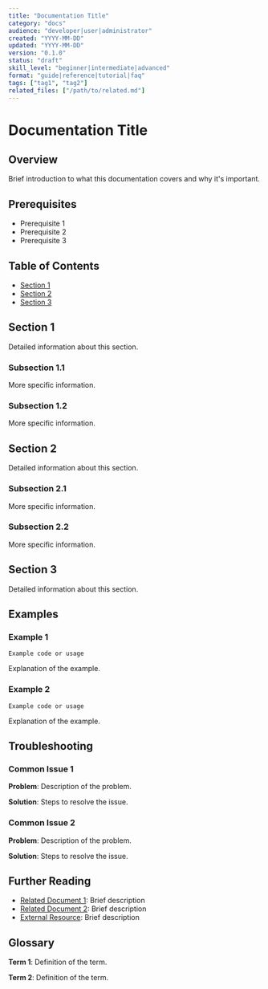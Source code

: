 ```yaml
---
title: "Documentation Title"
category: "docs"
audience: "developer|user|administrator"
created: "YYYY-MM-DD"
updated: "YYYY-MM-DD"
version: "0.1.0"
status: "draft"
skill_level: "beginner|intermediate|advanced"
format: "guide|reference|tutorial|faq"
tags: ["tag1", "tag2"]
related_files: ["/path/to/related.md"]
---
```


# Documentation Title

## Overview

Brief introduction to what this documentation covers and why it's important.

## Prerequisites

- Prerequisite 1
- Prerequisite 2
- Prerequisite 3

## Table of Contents

- [Section 1](#section-1)
- [Section 2](#section-2)
- [Section 3](#section-3)

## Section 1

Detailed information about this section.

### Subsection 1.1

More specific information.

### Subsection 1.2

More specific information.

## Section 2

Detailed information about this section.

### Subsection 2.1

More specific information.

### Subsection 2.2

More specific information.

## Section 3

Detailed information about this section.

## Examples

### Example 1

```
Example code or usage
```

Explanation of the example.

### Example 2

```
Example code or usage
```

Explanation of the example.

## Troubleshooting

### Common Issue 1

**Problem**: Description of the problem.

**Solution**: Steps to resolve the issue.

### Common Issue 2

**Problem**: Description of the problem.

**Solution**: Steps to resolve the issue.

## Further Reading

- [Related Document 1](/docs/related-1.md): Brief description
- [Related Document 2](/docs/related-2.md): Brief description
- [External Resource](https://example.com): Brief description

## Glossary

**Term 1**: Definition of the term.

**Term 2**: Definition of the term.